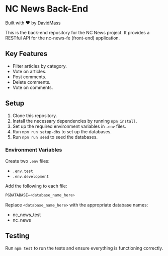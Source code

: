 # NC News Back-End

Built with ❤️ by [DavidMass](https://github.com/davidcmass)

This is the back-end repository for the NC News project. It provides a RESTful API for the nc-news-fe (front-end) application.

## Key Features

- Filter articles by category.
- Vote on articles.
- Post comments.
- Delete comments.
- Vote on comments.

## Setup

1. Clone this repository.
2. Install the necessary dependencies by running `npm install`.
3. Set up the required environment variables in `.env` files.
4. Run `npm run setup-dbs` to set up the databases.
5. Run `npm run seed` to seed the databases.

### Environment Variables

Create two `.env` files:

- `.env.test`
- `.env.development`

Add the following to each file:

```js
PGDATABASE=<database_name_here>
```

Replace `<database_name_here>` with the appropriate database names:

- nc_news_test
- nc_news

## Testing

Run `npm test` to run the tests and ensure everything is functioning correctly.
